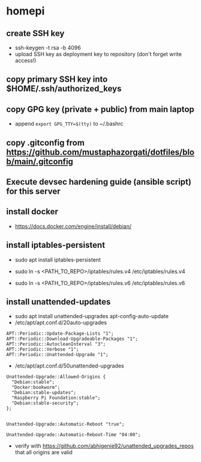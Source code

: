# homepi

## create SSH key 
* ssh-keygen -t rsa -b 4096
* upload SSH key as deployment key to repository (don't forget write access!)

## copy primary SSH key into $HOME/.ssh/authorized_keys 

## copy GPG key (private + public) from main laptop
* append `export GPG_TTY=$(tty)` to ~/.bashrc

## copy .gitconfig from https://github.com/mustaphazorgati/dotfiles/blob/main/.gitconfig

## Execute devsec hardening guide (ansible script) for this server

## install docker
* https://docs.docker.com/engine/install/debian/

## install iptables-persistent
* sudo apt install iptables-persistent
* sudo ln -s <PATH_TO_REPO>/iptables/rules.v4 /etc/iptables/rules.v4

* sudo ln -s <PATH_TO_REPO>/iptables/rules.v6 /etc/iptables/rules.v6

## install unattended-updates
* sudo apt install unattended-upgrades apt-config-auto-update
* /etc/apt/apt.conf.d/20auto-upgrades 
```
APT::Periodic::Update-Package-Lists "1";
APT::Periodic::Download-Upgradeable-Packages "1";
APT::Periodic::AutocleanInterval "3";
APT::Periodic::Verbose "1";
APT::Periodic::Unattended-Upgrade "1";
```
* /etc/apt/apt.conf.d/50unattended-upgrades
```
Unattended-Upgrade::Allowed-Origins {
  "Debian:stable";
  "Docker:bookworm";
  "Debian:stable-updates";
  "Raspberry Pi Foundation:stable";
  "Debian:stable-security";
};


Unattended-Upgrade::Automatic-Reboot "true";

Unattended-Upgrade::Automatic-Reboot-Time "04:00";
```
* verify with https://github.com/abhigenie92/unattended_upgrades_repos that all origins are valid

